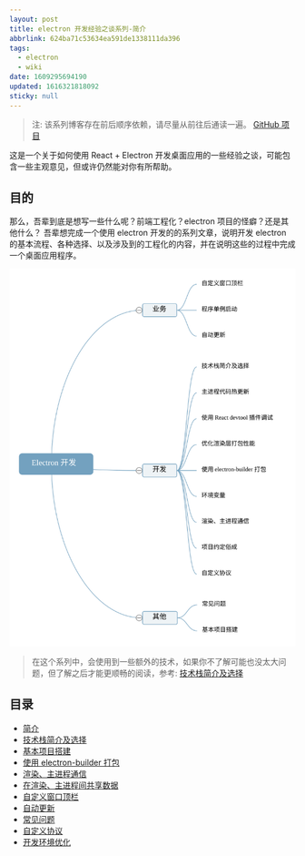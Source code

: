 ```yaml
---
layout: post
title: electron 开发经验之谈系列-简介
abbrlink: 624ba71c53634ea591de1338111da396
tags:
  - electron
  - wiki
date: 1609295694190
updated: 1616321818092
sticky: null
---
```


> 注: 该系列博客存在前后顺序依赖，请尽量从前往后通读一遍。
> [GitHub 项目](https://github.com/rxliuli/electron_example)

这是一个关于如何使用 React + Electron 开发桌面应用的一些经验之谈，可能包含一些主观意见，但或许仍然能对你有所帮助。

## 目的

那么，吾辈到底是想写一些什么呢？前端工程化？electron 项目的怪癖？还是其他什么？
吾辈想完成一个使用 electron 开发的的系列文章，说明开发 electron 的基本流程、各种选择、以及涉及到的工程化的内容，并在说明这些的过程中完成一个桌面应用程序。

![Electron 开发概略.km.svg](/resource/fa1667ac96664ab195e487221b3244eb.svg)

> 在这个系列中，会使用到一些额外的技术，如果你不了解可能也没太大问题，但了解之后才能更顺畅的阅读，参考: [技术栈简介及选择](/p/6edf2cfaf7ec46f0bfb659d8c7246c52)

## 目录

- [简介](/p/624ba71c53634ea591de1338111da396)
- [技术栈简介及选择](/p/6edf2cfaf7ec46f0bfb659d8c7246c52)
- [基本项目搭建](/p/23ec4673a06f41b59bfaf5a7da6d98db)
- [使用 electron-builder 打包](/p/33dd9a3fccaf4666b04935237f885772)
- [渲染、主进程通信](/p/76393a60949c47c7add910df0206734c)
- [在渲染、主进程间共享数据](/p/5ce7d75fe2dc46838b49f9e5e14ac738)
- [自定义窗口顶栏](/p/85f539d2cc4e4ae89093df537111cec8)
- [自动更新](/p/bf7621c04d9f45098fb0ecf2acad336e)
- [常见问题](/p/c68829779f5449d0afe0e67806dc7fc1)
- [自定义协议](/p/0a4259c97ca440d1b5375f4e21eaaace)
- [开发环境优化](/p/5cc9156517484576a64b4d253ae28af8)

